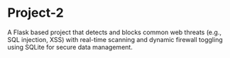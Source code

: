 # Project-2
A Flask based project that detects and blocks common web threats (e.g., SQL injection, XSS) with real-time scanning and dynamic firewall toggling using SQLite for secure data management.
